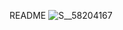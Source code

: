 README
![S__58204167](https://user-images.githubusercontent.com/42495978/86512622-aa24a700-be3e-11ea-8986-4a343c0595ea.jpg)
